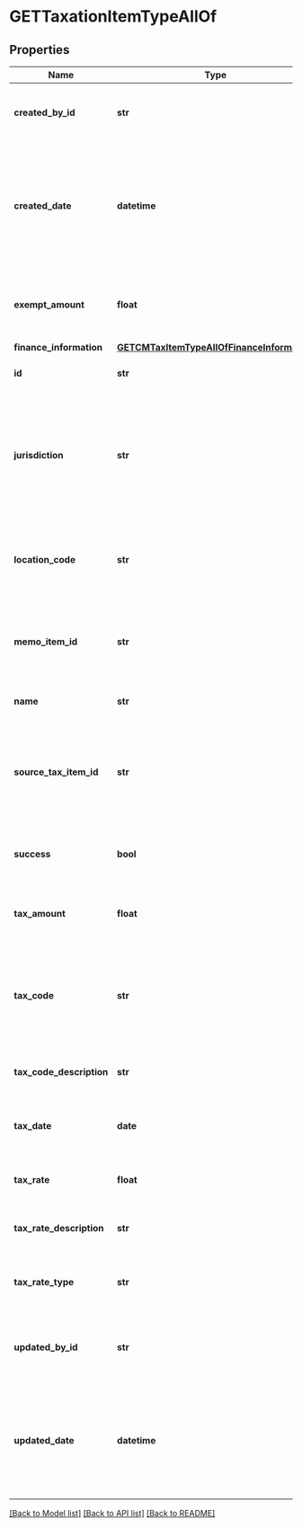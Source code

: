# GETTaxationItemTypeAllOf

## Properties
Name | Type | Description | Notes
------------ | ------------- | ------------- | -------------
**created_by_id** | **str** | The ID of the Zuora user who created the taxation item.   | [optional] 
**created_date** | **datetime** | The date and time when the taxation item was created in the Zuora system, in &#x60;yyyy-mm-dd hh:mm:ss&#x60; format.  | [optional] 
**exempt_amount** | **float** | The calculated tax amount excluded due to the exemption.  | [optional] 
**finance_information** | [**GETCMTaxItemTypeAllOfFinanceInformation**](GETCMTaxItemTypeAllOfFinanceInformation.md) |  | [optional] 
**id** | **str** | The ID of the taxation item.  | [optional] 
**jurisdiction** | **str** | The jurisdiction that applies the tax or VAT. This value is typically a state, province, county, or city.  | [optional] 
**location_code** | **str** | The identifier for the location based on the value of the &#x60;taxCode&#x60; field.   | [optional] 
**memo_item_id** | **str** | The ID of the credit or debit memo associated with the taxation item.  | [optional] 
**name** | **str** | The name of the taxation item.  | [optional] 
**source_tax_item_id** | **str** | The ID of the taxation item of the invoice, which the credit or debit memo is created from.  | [optional] 
**success** | **bool** | Returns &#x60;true&#x60; if the request was processed successfully. | [optional] 
**tax_amount** | **float** | The amount of the tax applied to the credit or debit memo.  | [optional] 
**tax_code** | **str** | The tax code identifies which tax rules and tax rates to apply to a specific credit or debit memo.  | [optional] 
**tax_code_description** | **str** | The description of the tax code.  | [optional] 
**tax_date** | **date** | The date when the tax is applied to the credit or debit memo.  | [optional] 
**tax_rate** | **float** | The tax rate applied to the credit or debit memo.  | [optional] 
**tax_rate_description** | **str** | The description of the tax rate.  | [optional] 
**tax_rate_type** | **str** | The type of the tax rate applied to the credit or debit memo.  | [optional] 
**updated_by_id** | **str** | The ID of the Zuora user who last updated the taxation item.  | [optional] 
**updated_date** | **datetime** | The date and time when the taxation item was last updated, in &#x60;yyyy-mm-dd hh:mm:ss&#x60; format.   | [optional] 

[[Back to Model list]](../README.md#documentation-for-models) [[Back to API list]](../README.md#documentation-for-api-endpoints) [[Back to README]](../README.md)


